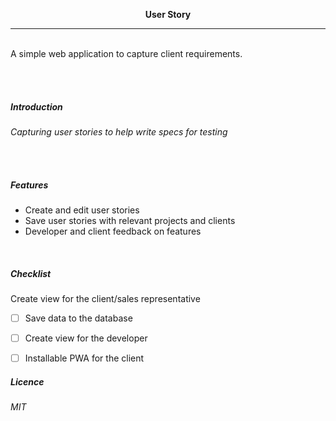 <p align="center">
  <b>User Story</b>
</p>
<hr>
<br>
A simple web application to capture client requirements.

<br><br>
<h5>Introduction</h5>
<em>Capturing user stories to help write specs for testing</em>

<br><br>

<h5>Features</h5>

<ul>
  <li>Create and edit user stories</li>
  <li>Save user stories with relevant projects and clients</li>
  <li>Developer and client feedback on features</li>
</ul>



<br>

<h5>Checklist</h5>

 Create view for the client/sales representative
- [ ] Save data to the database
- [ ] Create view for the developer
- [ ] Installable PWA for the client



<h5>Licence</h5>
<em>MIT</em>
